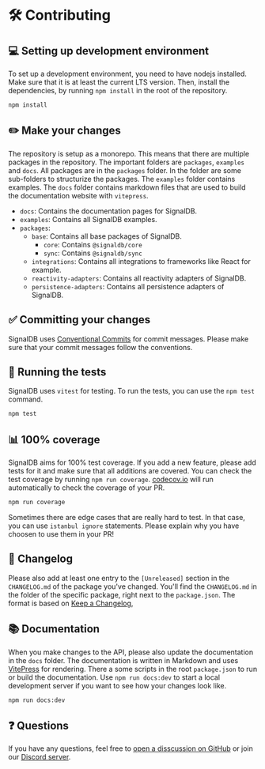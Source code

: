 # 🛠️ Contributing

## 💻 Setting up development environment

To set up a development environment, you need to have nodejs installed. Make sure that it is at least the current LTS version.
Then, install the dependencies, by running `npm install` in the root of the repository.

```sh
npm install
```

## ✏️ Make your changes

The repository is setup as a monorepo. This means that there are multiple packages in the repository. The important folders are `packages`, `examples` and `docs`.
All packages are in the `packages` folder. In the folder are some sub-folders to structurize the packages. The `examples` folder contains examples. The `docs` folder contains markdown files that are used to build the documentation website with `vitepress`.

- `docs`: Contains the documentation pages for SignalDB.
- `examples`: Contains all SignalDB examples.
- `packages`:
  - `base`: Contains all base packages of SignalDB.
    - `core`: Contains `@signaldb/core`
    - `sync`: Contains `@signaldb/sync`
  - `integrations`: Contains all integrations to frameworks like React for example.
  - `reactivity-adapters`: Contains all reactivity adapters of SignalDB.
  - `persistence-adapters`: Contains all persistence adapters of SignalDB.

## ✅ Committing your changes

SignalDB uses [Conventional Commits](https://www.conventionalcommits.org/en/v1.0.0/) for commit messages. Please make sure that your commit messages follow the conventions.

## 🧪 Running the tests

SignalDB uses `vitest` for testing. To run the tests, you can use the `npm test` command.

```sh
npm test
```

## 📊 100% coverage

SignalDB aims for 100% test coverage. If you add a new feature, please add tests for it and make sure that all additions are covered. You can check the test coverage by running `npm run coverage`. [codecov.io](https://app.codecov.io/gh/maxnowack/signaldb) will run automatically to check the coverage of your PR.

```sh
npm run coverage
```

Sometimes there are edge cases that are really hard to test. In that case, you can use `istanbul ignore` statements. Please explain why you have choosen to use them in your PR!

## 📝 Changelog

Please also add at least one entry to the `[Unreleased]` section in the `CHANGELOG.md` of the package you've changed. You'll find the `CHANGELOG.md` in the folder of the specific package, right next to the `package.json`. The format is based on [Keep a Changelog](https://keepachangelog.com/en/1.1.0/),

## 📚 Documentation

When you make changes to the API, please also update the documentation in the `docs` folder. The documentation is written in Markdown and uses [VitePress](https://vitepress.dev) for rendering. There a some scripts in the root `package.json` to run or build the documentation. Use `npm run docs:dev` to start a local development server if you want to see how your changes look like.

```sh
npm run docs:dev
```

## ❓ Questions

If you have any questions, feel free to [open a disscussion on GitHub](https://github.com/maxnowack/signaldb/discussions/new/choose) or join our [Discord server](https://discord.gg/MB4ZGJX7).
